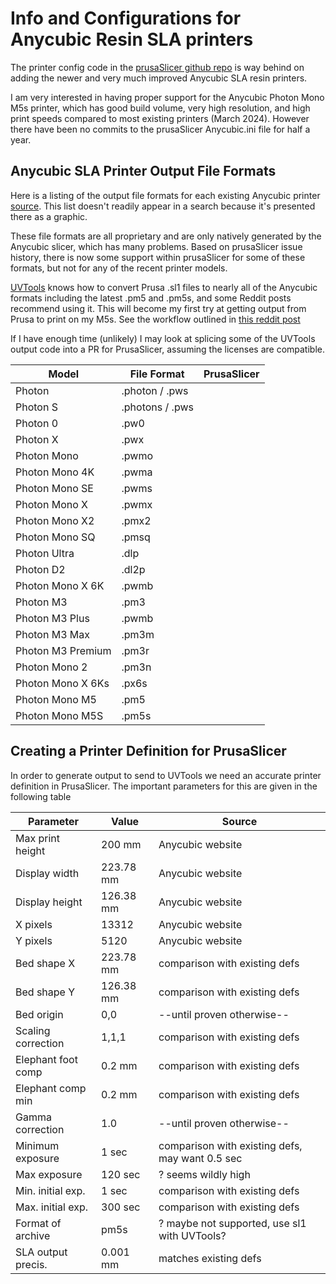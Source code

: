 # Info and Configurations for Anycubic Resin SLA printers

The printer config code in the [prusaSlicer github repo](https://github.com/prusa3d/PrusaSlicer/blob/master/resources/profiles/Anycubic.ini)
is way behind on adding the newer and very much improved Anycubic SLA resin printers.

I am very interested in having proper support for the Anycubic Photon Mono M5s printer, which has good build volume, very high
resolution, and high print speeds compared to most existing printers (March 2024).  However there have been no commits to the
prusaSlicer Anycubic.ini file for half a year.

## Anycubic SLA Printer Output File Formats

Here is a listing of the output file formats for each existing Anycubic printer [source](https://github.com/prusa3d/PrusaSlicer/blob/master/resources/profiles/Anycubic.ini).  This list doesn't readily appear in a search because it's presented there as a graphic.

These file formats are all proprietary and are only natively generated by the Anycubic slicer,
which has many problems.  Based on prusaSlicer issue history, there is now some support within
prusaSlicer for some of these formats, but not for any of the recent printer models.

[UVTools](https://github.com/sn4k3/UVtools) knows how to convert Prusa .sl1 files to nearly all
of the Anycubic formats including the latest .pm5 and .pm5s, and some Reddit posts recommend
using it.  This will become my first try at getting output from Prusa to print on my M5s.  See
the workflow outlined in [this reddit post](https://www.reddit.com/r/AnyCubicPhotonMonoX/comments/uvyi3q/anyone_use_prusaslicer_for_anycubic_photon/)

If I have enough time (unlikely) I may look at splicing some of the UVTools output code into a PR
for PrusaSlicer, assuming the licenses are compatible.


|  Model                 | File Format      | PrusaSlicer
| -------                | ------------     | ------
| Photon                 | .photon / .pws   |
| Photon S               | .photons / .pws  |
| Photon 0               | .pw0             |
| Photon X               | .pwx             |
| Photon Mono            | .pwmo            |
| Photon Mono 4K         | .pwma            |
| Photon Mono SE         | .pwms            |
| Photon Mono X          | .pwmx            |
| Photon Mono X2         | .pmx2            |
| Photon Mono SQ         | .pmsq            |
| Photon Ultra           | .dlp             |
| Photon D2              | .dl2p            |
| Photon Mono X 6K       | .pwmb            |
| Photon M3              | .pm3             |
| Photon M3 Plus         | .pwmb            |
| Photon M3 Max          | .pm3m            |
| Photon M3 Premium      | .pm3r            |
| Photon Mono 2          | .pm3n            |
| Photon Mono X 6Ks      | .px6s            |
| Photon Mono M5         | .pm5             |
| Photon Mono M5S        | .pm5s            |

## Creating a Printer Definition for PrusaSlicer

In order to generate output to send to UVTools we need an accurate printer
definition in PrusaSlicer.  The important parameters for this are given
in the following table

| Parameter          | Value        | Source
| ------             | ------       | ------
| Max print height   | 200 mm       | Anycubic website
| Display width      | 223.78 mm    | Anycubic website
| Display height     | 126.38 mm    | Anycubic website
| X pixels           | 13312        | Anycubic website
| Y pixels           | 5120         | Anycubic website
| Bed shape X        | 223.78 mm    | comparison with existing defs
| Bed shape Y        | 126.38 mm    | comparison with existing defs
| Bed origin         | 0,0          | --until proven otherwise--
| Scaling correction | 1,1,1        | comparison with existing defs
| Elephant foot comp | 0.2 mm       | comparison with existing defs
| Elephant comp min  | 0.2 mm       | comparison with existing defs
| Gamma correction   | 1.0          | --until proven otherwise--
| Minimum exposure   | 1 sec        | comparison with existing defs, may want 0.5 sec
| Max exposure       | 120 sec      | ? seems wildly high
| Min. initial exp.  | 1 sec        | comparison with existing defs
| Max. initial exp.  | 300 sec      | comparison with existing defs
| Format of archive  | pm5s         | ? maybe not supported, use sl1 with UVTools?
| SLA output precis. | 0.001 mm     | matches existing defs